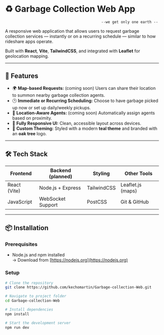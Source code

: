 # ♻️ Garbage Collection Web App
                                                --we get only one earth --
A responsive web application that allows users to request garbage collection services — instantly or on a recurring schedule — similar to how rideshare apps operate.

Built with **React**, **Vite**, **TailwindCSS**, and integrated with **Leaflet** for geolocation mapping.

---

## 🚀 Features

- 🌍 **Map-based Requests:** (coming soon) Users can share their location to summon nearby garbage collection agents.
- 🕒 **Immediate or Recurring Scheduling:** Choose to have garbage picked up now or set up daily/weekly pickups.
- 📍 **Location-Aware Agents:** (coming soon) Automatically assign agents based on proximity.
- 📱 **Fully Responsive UI:** Clean, accessible layout across devices.
- 🌳 **Custom Theming:** Styled with a modern **teal theme** and branded with an **oak tree** logo.

---

## 🛠️ Tech Stack

| Frontend      | Backend (planned) | Styling       | Other Tools         |
|---------------|-------------------|----------------|----------------------|
| React (Vite)  | Node.js + Express | TailwindCSS    | Leaflet.js (maps)    |
| JavaScript    | WebSocket Support | PostCSS        | Git & GitHub         |

---

## 📦 Installation

### Prerequisites

- Node.js and npm installed  
  → Download from [https://nodejs.org](https://nodejs.org)

### Setup

```bash
# Clone the repository
git clone https://github.com/kechomartin/Garbage-collection-Web.git

# Navigate to project folder
cd Garbage-collection-Web

# Install dependencies
npm install

# Start the development server
npm run dev

